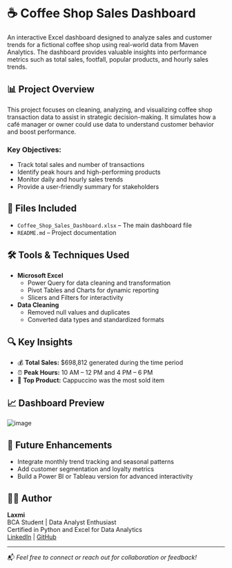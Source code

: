 # ☕ Coffee Shop Sales Dashboard

An interactive Excel dashboard designed to analyze sales and customer trends for a fictional coffee shop using real-world data from Maven Analytics. The dashboard provides valuable insights into performance metrics such as total sales, footfall, popular products, and hourly sales trends.

## 📊 Project Overview

This project focuses on cleaning, analyzing, and visualizing coffee shop transaction data to assist in strategic decision-making. It simulates how a café manager or owner could use data to understand customer behavior and boost performance.

### Key Objectives:
- Track total sales and number of transactions
- Identify peak hours and high-performing products
- Monitor daily and hourly sales trends
- Provide a user-friendly summary for stakeholders

## 📁 Files Included

- `Coffee_Shop_Sales_Dashboard.xlsx` – The main dashboard file
- `README.md` – Project documentation

## 🛠 Tools & Techniques Used

- **Microsoft Excel**
  - Power Query for data cleaning and transformation
  - Pivot Tables and Charts for dynamic reporting
  - Slicers and Filters for interactivity
- **Data Cleaning**
  - Removed null values and duplicates
  - Converted data types and standardized formats

## 🔍 Key Insights

- 💰 **Total Sales:** $698,812 generated during the time period
- ⏰ **Peak Hours:** 10 AM – 12 PM and 4 PM – 6 PM
- 🧁 **Top Product:** Cappuccino was the most sold item

## 📈 Dashboard Preview

![image](https://github.com/user-attachments/assets/46fda9a1-0342-41f4-8657-b0213b8886f4)


## 📌 Future Enhancements

- Integrate monthly trend tracking and seasonal patterns
- Add customer segmentation and loyalty metrics
- Build a Power BI or Tableau version for advanced interactivity

## 👩‍💻 Author

**Laxmi**  
BCA Student | Data Analyst Enthusiast  
Certified in Python and Excel for Data Analytics  
[LinkedIn](https://www.linkedin.com/in/contactlaxmi/) | [GitHub](https://github.com/Laxmi08-art)

---

📬 *Feel free to connect or reach out for collaboration or feedback!*
